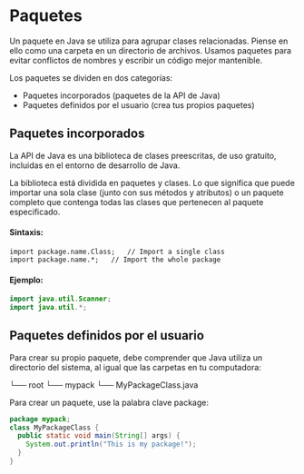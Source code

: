 # Paquetes
Un paquete en Java se utiliza para agrupar clases relacionadas. 
Piense en ello como una carpeta en un directorio de archivos.
Usamos paquetes para evitar conflictos de nombres y escribir un código mejor mantenible.

Los paquetes se dividen en dos categorías:

- Paquetes incorporados (paquetes de la API de Java)
- Paquetes definidos por el usuario (crea tus propios paquetes)

## Paquetes incorporados
La API de Java es una biblioteca de clases preescritas, de uso gratuito, incluidas en el entorno de desarrollo de Java.

La biblioteca está dividida en paquetes y clases. Lo que significa que puede importar una sola clase (junto con sus métodos y atributos) o un paquete completo que contenga todas las clases que pertenecen al paquete especificado.

#### Sintaxis:
```ssh
import package.name.Class;   // Import a single class
import package.name.*;   // Import the whole package
```

#### Ejemplo:
```java
import java.util.Scanner;
import java.util.*;
```

## Paquetes definidos por el usuario
Para crear su propio paquete, debe comprender que Java utiliza un directorio del sistema, al igual que las carpetas en tu computadora:

   └── root
    └── mypack
     └── MyPackageClass.java

Para crear un paquete, use la palabra clave package:
```java
package mypack;
class MyPackageClass {
  public static void main(String[] args) {
    System.out.println("This is my package!");
  }
}
```
